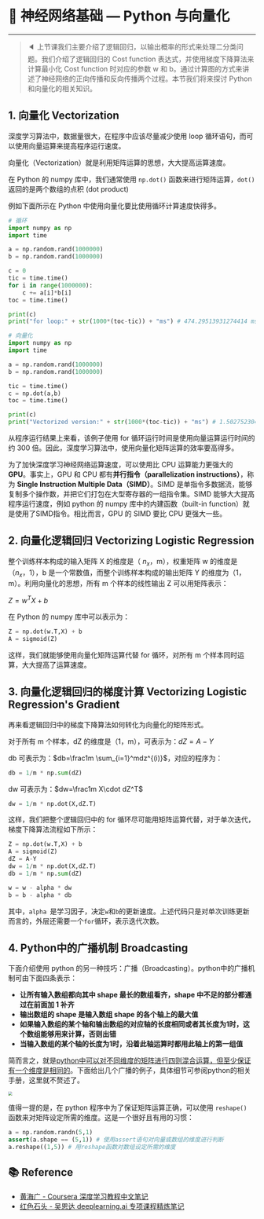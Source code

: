 # 🍨 神经网络基础 — Python 与向量化

---

> 🔈 上节课我们主要介绍了逻辑回归，以输出概率的形式来处理二分类问题。我们介绍了逻辑回归的 Cost function 表达式，并使用梯度下降算法来计算最小化 Cost function 时对应的参数 w 和 b。通过计算图的方式来讲述了神经网络的正向传播和反向传播两个过程。本节我们将来探讨 Python 和向量化的相关知识。

## 1.  向量化 Vectorization

深度学习算法中，数据量很大，在程序中应该尽量减少使用 loop 循环语句，而可以使用向量运算来提高程序运行速度。

向量化（Vectorization）就是利用矩阵运算的思想，大大提高运算速度。

在 Python 的 numpy 库中，我们通常使用 `np.dot()` 函数来进行矩阵运算，`dot()` 返回的是两个数组的点积 (dot product)

例如下面所示在 Python 中使用向量化要比使用循环计算速度快得多。

```python
# 循环
import numpy as np
import time

a = np.random.rand(1000000)
b = np.random.rand(1000000)

c = 0
tic = time.time()
for i in range(1000000):
    c += a[i]*b[i]
toc = time.time()

print(c)
print("for loop:" + str(1000*(toc-tic)) + "ms") # 474.29513931274414 ms
```

```python
# 向量化
import numpy as np
import time

a = np.random.rand(1000000)
b = np.random.rand(1000000)

tic = time.time()
c = np.dot(a,b)
toc = time.time()

print(c)
print("Vectorized version:" + str(1000*(toc-tic)) + "ms") # 1.5027523040771484 ms
```

从程序运行结果上来看，该例子使用 for 循环运行时间是使用向量运算运行时间的约 300 倍。因此，深度学习算法中，使用向量化矩阵运算的效率要高得多。

为了加快深度学习神经网络运算速度，可以使用比 CPU 运算能力更强大的 **GPU**。事实上，GPU 和 CPU 都有**并行指令（parallelization instructions）**，称为 **Single Instruction Multiple Data（SIMD）**。SIMD 是单指令多数据流，能够复制多个操作数，并把它们打包在大型寄存器的一组指令集。SIMD 能够大大提高程序运行速度，例如 python 的 numpy 库中的内建函数（built-in function）就是使用了SIMD指令。相比而言，GPU 的 SIMD 要比 CPU 更强大一些。

## 2.  向量化逻辑回归 Vectorizing Logistic Regression

整个训练样本构成的输入矩阵 X 的维度是（ $n_x$，m），权重矩阵 w 的维度是（$n_x$，1），b 是一个常数值，而整个训练样本构成的输出矩阵 Y 的维度为（1，m）。利用向量化的思想，所有 m 个样本的线性输出 Z 可以用矩阵表示：

$Z=w^TX+b$

在 Python 的 numpy 库中可以表示为：

```python
Z = np.dot(w.T,X) + b
A = sigmoid(Z)
```

这样，我们就能够使用向量化矩阵运算代替 for 循环，对所有 m 个样本同时运算，大大提高了运算速度。

## 3.  向量化逻辑回归的梯度计算 Vectorizing Logistic Regression's Gradient

再来看逻辑回归中的梯度下降算法如何转化为向量化的矩阵形式。

对于所有 m 个样本，dZ 的维度是（1，m），可表示为：$dZ=A-Y$

db 可表示为：$db=\frac1m \sum_{i=1}^mdz^{(i)}$，对应的程序为：

```python
db = 1/m * np.sum(dZ)
```

dw 可表示为：$dw=\frac1m X\cdot dZ^T$

```python
dw = 1/m * np.dot(X,dZ.T)
```

这样，我们把整个逻辑回归中的 for 循环尽可能用矩阵运算代替，对于单次迭代，梯度下降算法流程如下所示：

```python
Z = np.dot(w.T,X) + b
A = sigmoid(Z)
dZ = A-Y
dw = 1/m * np.dot(X,dZ.T)
db = 1/m * np.sum(dZ)

w = w - alpha * dw
b = b - alpha * db
```

其中，`alpha `是学习因子，决定`w`和`b`的更新速度。上述代码只是对单次训练更新而言的，外层还需要一个`for`循环，表示迭代次数。

## 4.  Python中的广播机制 Broadcasting

下面介绍使用 python 的另一种技巧：广播（Broadcasting）。python中的广播机制可由下面四条表示：

- **让所有输入数组都向其中 shape 最长的数组看齐，shape 中不足的部分都通过在前面加 1 补齐**
- **输出数组的 shape 是输入数组 shape 的各个轴上的最大值**
- **如果输入数组的某个轴和输出数组的对应轴的长度相同或者其长度为1时，这个数组能够用来计算，否则出错**
- **当输入数组的某个轴的长度为1时，沿着此轴运算时都用此轴上的第一组值**

简而言之，就是<u>python中可以对不同维度的矩阵进行四则混合运算，但至少保证有一个维度是相同的</u>。下面给出几个广播的例子，具体细节可参阅python的相关手册，这里就不赘述了。

<img src="https://gitee.com/veal98/images/raw/master/img/20200921203116.png" style="zoom: 50%;" />

值得一提的是，在 python 程序中为了保证矩阵运算正确，可以使用 `reshape()` 函数来对矩阵设定所需的维度。这是一个很好且有用的习惯：

```python
a = np.random.randn(5,1)
assert(a.shape == (5,1)) # 使用assert语句对向量或数组的维度进行判断
a.reshape((1,5)) # 用reshape函数对数组设定所需的维度
```

## 📚 Reference

- [黄海广 - Coursera 深度学习教程中文笔记](https://github.com/fengdu78/deeplearning_ai_books)
- [红色石头 - 吴恩达 deeplearning.ai 专项课程精炼笔记](https://blog.csdn.net/red_stone1/article/details/80207815)